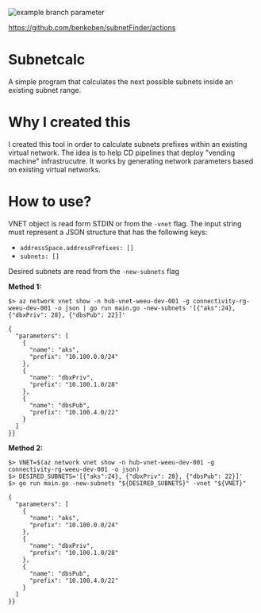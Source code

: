![example branch parameter](https://github.com/benkoben/subnetFinder/actions/workflows/build.yml/badge.svg?branch=master)

https://github.com/benkoben/subnetFinder/actions

Subnetcalc
===

A simple program that calculates the next possible subnets inside an existing subnet range. 

Why I created this
===

I created this tool in order to calculate subnets prefixes within an existing virtual network. The idea is to help CD pipelines that deploy "vending machine" infrastrucutre. It works by generating network parameters based on existing virtual networks.

How to use?
==

VNET object is read form STDIN or from the `-vnet` flag. The input string must represent a JSON structure that has the following keys:

* `addressSpace.addressPrefixes: []`
* `subnets: []`

Desired subnets are read from the `-new-subnets` flag

**Method 1:**
```
$> az network vnet show -n hub-vnet-weeu-dev-001 -g connectivity-rg-weeu-dev-001 -o json | go run main.go -new-subnets '[{"aks":24}, {"dbxPriv": 28}, {"dbsPub": 22}]'

{
  "parameters": [
    {
      "name": "aks",
      "prefix": "10.100.0.0/24"
    },
    {
      "name": "dbxPriv",
      "prefix": "10.100.1.0/28"
    },
    {
      "name": "dbsPub",
      "prefix": "10.100.4.0/22"
    }
  ]
}}
```

**Method 2:**
```
$> VNET=$(az network vnet show -n hub-vnet-weeu-dev-001 -g connectivity-rg-weeu-dev-001 -o json)
$> DESIRED_SUBNETS='[{"aks":24}, {"dbxPriv": 28}, {"dbsPub": 22}]'
$> go run main.go -new-subnets "${DESIRED_SUBNETS}" -vnet "${VNET}"

{
  "parameters": [
    {
      "name": "aks",
      "prefix": "10.100.0.0/24"
    },
    {
      "name": "dbxPriv",
      "prefix": "10.100.1.0/28"
    },
    {
      "name": "dbsPub",
      "prefix": "10.100.4.0/22"
    }
  ]
}}
```
